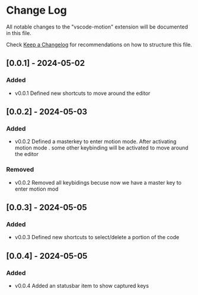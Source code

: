 # Change Log

All notable changes to the "vscode-motion" extension will be documented in this file.

Check [Keep a Changelog](http://keepachangelog.com/) for recommendations on how to structure this file.

## [0.0.1] - 2024-05-02

### Added
- v0.0.1 Defined new shortcuts to move around the editor

## [0.0.2] - 2024-05-03

### Added
- v0.0.2 Defined a masterkey to enter motion mode. After activating motion mode . some other keybinding will be activated to move around the editor

### Removed
- v0.0.2 Removed all keybidings becuse now we have a master key to enter motion mod

## [0.0.3] - 2024-05-05

### Added
- v0.0.3 Defined new shortcuts to select/delete a portion of the code

## [0.0.4] - 2024-05-05

### Added
- v0.0.4 Added an statusbar item to show captured keys